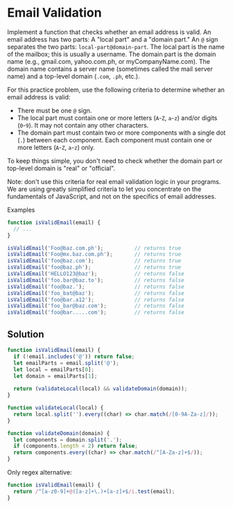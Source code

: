 # Email Validation
Implement a function that checks whether an email address is valid. An email address has two parts: A "local part" and a "domain part." An `@` sign separates the two parts: `local-part@domain-part`. The local part is the name of the mailbox; this is usually a username. The domain part is the domain name (e.g., gmail.com, yahoo.com.ph, or myCompanyName.com). The domain name contains a server name (sometimes called the mail server name) and a top-level domain (`.com`, `.ph`, etc.).

For this practice problem, use the following criteria to determine whether an email address is valid:

- There must be one `@` sign.
- The local part must contain one or more letters (`A`-`Z`, `a`-`z`) and/or digits (`0`-`9`). It may not contain any other characters.
- The domain part must contain two or more components with a single dot (`.`) between each component. Each component must contain one or more letters (`A`-`Z`, `a`-`z`) only.

To keep things simple, you don't need to check whether the domain part or top-level domain is "real" or "official".

Note: don't use this criteria for real email validation logic in your programs. We are using greatly simplified criteria to let you concentrate on the fundamentals of JavaScript, and not on the specifics of email addresses.

Examples
```js
function isValidEmail(email) {
  // ...
}

isValidEmail('Foo@baz.com.ph');          // returns true
isValidEmail('Foo@mx.baz.com.ph');       // returns true
isValidEmail('foo@baz.com');             // returns true
isValidEmail('foo@baz.ph');              // returns true
isValidEmail('HELLO123@baz');            // returns false
isValidEmail('foo.bar@baz.to');          // returns false
isValidEmail('foo@baz.');                // returns false
isValidEmail('foo_bat@baz');             // returns false
isValidEmail('foo@bar.a12');             // returns false
isValidEmail('foo_bar@baz.com');         // returns false
isValidEmail('foo@bar.....com');         // returns false
```

## Solution
```js
function isValidEmail(email) {
  if (!email.includes('@')) return false;
  let emailParts = email.split('@');
  let local = emailParts[0];
  let domain = emailParts[1];
  
  return (validateLocal(local) && validateDomain(domain));
}

function validateLocal(local) {
  return local.split('').every((char) => char.match(/[0-9A-Za-z]/));
}

function validateDomain(domain) {
  let components = domain.split('.');
  if (components.length < 2) return false;
  return components.every((char) => char.match(/^[A-Za-z]+$/));
}
```

Only regex alternative:
```js
function isValidEmail(email) {
  return /^[a-z0-9]+@([a-z]+\.)+[a-z]+$/i.test(email);
}
```